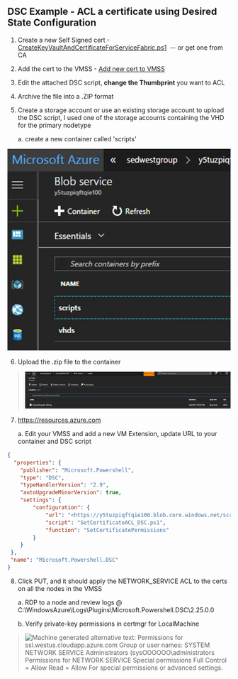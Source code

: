 ## DSC Example - ACL a certificate using Desired State Configuration

1.  Create a new Self Signed cert -[CreateKeyVaultAndCertificateForServiceFabric.ps1](https://github.com/Azure/Service-Fabric-Troubleshooting-Guides/blob/master/Security/CreateKeyVaultAndCertificateForServiceFabric.ps1)   -- or get one from CA

2.  Add the cert to the VMSS - [Add new cert to VMSS](https://github.com/Azure/Service-Fabric-Troubleshooting-Guides/blob/master/Security/Add_New_Cert_To_VMSS.ps1)

3.  Edit the attached DSC script, **change the Thumbprint** you want to ACL

4.  Archive the file into a .ZIP format

5.  Create a storage account or use an existing storage account to upload the DSC script, I used one of the storage accounts containing the VHD for the primary nodetype

    a.  create a new container called 'scripts'

![Containers, scripts](./media/dsc_image001.jpg)


6.  Upload the .zip file to the container

> ![/media/image2.jpg](./media/dsc_image002.jpg)


7. [https://resources.azure.com ](https://resources.azure.com)

    a.  Edit your VMSS and add a new VM Extension, update URL to your container and DSC script
 
```json
{
  "properties": {
    "publisher": "Microsoft.Powershell",
    "type": "DSC",
    "typeHandlerVersion": "2.9",
    "autoUpgradeMinorVersion": true,
    "settings": {
        "configuration": {
            "url": "<https://y5tuzpiqftqie100.blob.core.windows.net/scripts/SetCertificateACL_DSC.zip>",
            "script": "SetCertificateACL_DSC.ps1",
            "function": "SetCertificatePermissions"
        }
    }
 },
 "name": "Microsoft.Powershell.DSC"
}
```

8.  Click PUT, and it should apply the NETWORK\_SERVICE ACL to the certs on all the nodes in the VMSS

    a.  RDP to a node and review logs @ C:\\WindowsAzure\\Logs\\Plugins\\Microsoft.Powershell.DSC\\2.25.0.0

    b.  Verify private-key permissions in certmgr for LocalMachine

> ![Machine generated alternative text:
> Permissions for ssl.westus.cloudapp.azure.com
> Group or user names:
> SYSTEM
> NETWORK SERVICE
> Administrators (sysOOOOOO\administrators
> Permissions for NETWORK SERVICE
> Special permissions
> Full Control = Allow
> Read = Allow
> For special permissions or advanced settings.](./media/dsc_image003.png)

